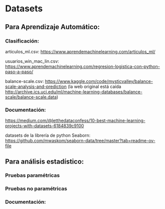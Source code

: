 # Datasets

## Para Aprendizaje Automático:

### Clasificación:

articulos_ml.csv: https://www.aprendemachinelearning.com/articulos_ml/ 

usuarios_win_mac_lin.csv: https://www.aprendemachinelearning.com/regresion-logistica-con-python-paso-a-paso/

balance-scale.csv: https://www.kaggle.com/code/mysticvalley/balance-scale-analysis-and-prediction (la web original está caída http://archive.ics.uci.edu/ml/machine-learning-databases/balance-scale/balance-scale.data)


### Documentación:
https://medium.com/@letthedataconfess/10-best-machine-learning-projects-with-datasets-6184839c9100

datasets de la librería de python Seaborn: https://github.com/mwaskom/seaborn-data/tree/master?tab=readme-ov-file

## Para análisis estadístico:

### Pruebas paramétricas

### Pruebas no paramétricas

### Documentación:

